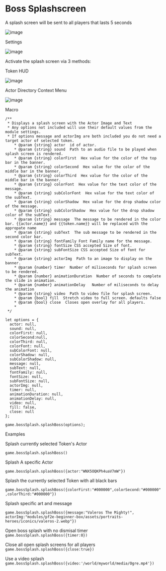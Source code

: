 # Boss Splashscreen

A splash screen will be sent to all players that lasts 5 seconds

![image](https://github.com/jsavko/boss-splash/assets/192591/3adc43a2-9b31-4545-b582-edfeb87cd853)

Settings

![image](https://github.com/jsavko/boss-splash/assets/192591/788b1ca7-4f05-47b7-b2d3-458f5aa75fe3)

Activate the splash screen via 3 methods:

Token HUD

![image](https://github.com/jsavko/boss-splash/assets/192591/a10cd2c2-cb84-4399-ac86-343b7de26fb6)


Actor Directory Context Menu

![image](https://github.com/jsavko/boss-splash/assets/192591/f16c999e-eeb1-4982-81d7-d576ea41e00e)


Macro
```
/**
 * Displays a splash screen with the Actor Image and Text
 * Any options not included will use their default values from the module settings.
 * If options message and actorImg are both included you do not need a target actor of selected token.
    * @param {string} actor  id of actor.
    * @param {string} sound  Path to an audio file to be played when splash screen is rendered.
    * @param {string} colorFirst  Hex value for the color of the top bar in the banner.
    * @param {string} colorSecond  Hex value for the color of the middle bar in the banner.
    * @param {string} colorThird  Hex value for the color of the middle bar in the banner.
    * @param {string} colorFont  Hex value for the text color of the message.
    * @param {string} subColorFont  Hex value for the text color of the subText.
    * @param {string} colorShadow  Hex value for the drop shadow color of the message.
    * @param {string} subColorShadow  Hex value for the drop shadow color of the subText.
    * @param {string} message  The message to be rendered in the color bar. {{actor.name}} and {{token.name}} will be replaced with the appropate name
    * @param {string} subText  The sub message to be rendered in the second color bar.
    * @param {string} fontFamily Font Family name for the message.
    * @param {string} fontSize CSS accepted Size of font.
    * @param {string} subFontSize CSS accepted Size of font for subText.
    * @param {string} actorImg  Path to an image to display on the banner.
    * @param {number} timer  Number of miliseconds for splash screen to be rendered.
    * @param {number} animationDuration  Number of seconds to complete the slide in animation.
    * @param {number} animationDelay   Number of miliseconds to delay the animation
    * @param {string} video  Path to video file for splash screen.
    * @param {bool} fill  Stretch video to full screen. defaults false
    * @param {bool} close  Closes open overlay for all players.
    * 
 */

let options = {
  actor: null,
  sound: null,
  colorFirst: null,
  colorSecond:null,
  colorThird: null, 
  colorFont: null,
  subColorFont: null,
  colorShadow: null,
  subColorShadow: null,
  message: null, 
  subText: null,
  fontFamily: null,
  fontSize: null,
  subFontSize: null,
  actorImg: null,
  timer: null,
  animationDuration: null,
  animationDelay: null,
  video: null,
  fill: false,
  close: null 
};

game.bossSplash.splashBoss(options);
```

Examples

Splash currently selected Token's Actor 

```game.bossSplash.splashBoss()```

Splash A specific Actor 

```game.bossSplash.splashBoss({actor:"WNX5OQKPh4uaV7mW"})```

Splash the currently selected Token with all black bars

```game.bossSplash.splashBoss({colorFirst:"#000000",colorSecond:"#000000",colorThird:"#000000"})```

Splash specific art and message

```game.bossSplash.splashBoss({message:"Valeros The Mighty!", actorImg:"modules/pf2e-beginner-box/assets/portraits-heroes/iconics/valeros-2.webp"})```

Open boss splash with no dismisal timer 
```game.bossSplash.splashBoss({timer:0})```

Close all open splash screens for all players 
```game.bossSplash.splashBoss({close:true})```

Use a video splash 
```game.bossSplash.splashBoss({video:'/world/myworld/media/Ogre.mp4'})```